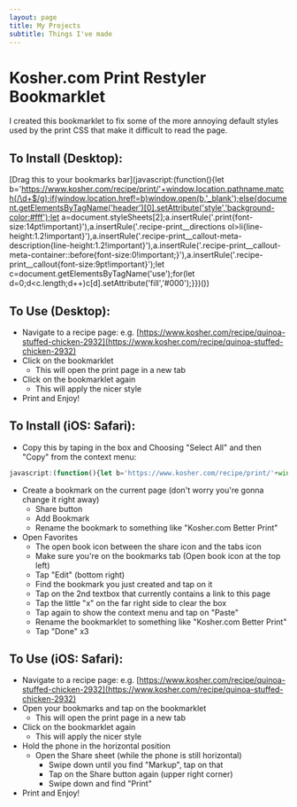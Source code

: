 ```yaml
---
layout: page
title: My Projects
subtitle: Things I've made
---
```


# Kosher.com Print Restyler Bookmarklet

I created this bookmarklet to fix some of the more annoying default styles used by the print CSS that make it difficult to read the page.

## To Install (Desktop):

[Drag this to your bookmarks bar](javascript:(function(){let b='https://www.kosher.com/recipe/print/'+window.location.pathname.match(/\d+$/g);if(window.location.href!=b)window.open(b,'_blank');else{document.getElementsByTagName('header')[0].setAttribute('style','background-color:#fff');let a=document.styleSheets[2];a.insertRule('.print{font-size:14pt!important}'),a.insertRule('.recipe-print__directions ol>li{line-height:1.2!important}'),a.insertRule('.recipe-print__callout-meta-description{line-height:1.2!important}'),a.insertRule('.recipe-print__callout-meta-container::before{font-size:0!important;}'),a.insertRule('.recipe-print__callout{font-size:9pt!important}');let c=document.getElementsByTagName('use');for(let d=0;d<c.length;d++)c[d].setAttribute('fill','#000');}})())

## To Use (Desktop):
* Navigate to a recipe page: e.g. [https://www.kosher.com/recipe/quinoa-stuffed-chicken-2932](https://www.kosher.com/recipe/quinoa-stuffed-chicken-2932)
* Click on the bookmarklet
  * This will open the print page in a new tab
* Click on the bookmarklet again
  * This will apply the nicer style
* Print and Enjoy!

## To Install (iOS: Safari):

* Copy this by taping in the box and Choosing "Select All" and then "Copy" from the context menu:
```javascript
javascript:(function(){let b='https://www.kosher.com/recipe/print/'+window.location.pathname.match(/\d+$/g);if(window.location.href!=b)window.open(b,'_blank');else{document.getElementsByTagName('header')[0].setAttribute('style','background-color:#fff');let a=document.styleSheets[2];a.insertRule('.print{font-size:14pt!important}'),a.insertRule('.recipe-print__directions ol>li{line-height:1.2!important}'),a.insertRule('.recipe-print__callout-meta-description{line-height:1.2!important}'),a.insertRule('.recipe-print__callout-meta-container::before{font-size:0!important;}'),a.insertRule('.recipe-print__callout{font-size:9pt!important}');let c=document.getElementsByTagName('use');for(let d=0;d<c.length;d++)c[d].setAttribute('fill','#000');}})()
```
* Create a bookmark on the current page (don't worry you're gonna change it right away)
	* Share button
	* Add Bookmark
	* Rename the bookmark to something like "Kosher.com Better Print"
* Open Favorites
	* The open book icon between the share icon and the tabs icon
	* Make sure you're on the bookmarks tab (Open book icon at the top left)
	* Tap "Edit" (bottom right)
	* Find the bookmark you just created and tap on it
	* Tap on the 2nd textbox that currently contains a link to this page
	* Tap the little "x" on the far right side to clear the box
	* Tap again to show the context menu and tap on "Paste"
	* Rename the bookmarklet to something like "Kosher.com Better Print"
	* Tap "Done" x3

## To Use (iOS: Safari):
* Navigate to a recipe page: e.g. [https://www.kosher.com/recipe/quinoa-stuffed-chicken-2932](https://www.kosher.com/recipe/quinoa-stuffed-chicken-2932)
* Open your bookmarks and tap on the bookmarklet
  * This will open the print page in a new tab
* Click on the bookmarklet again
  * This will apply the nicer style
* Hold the phone in the horizontal position
	* Open the Share sheet (while the phone is still horizontal)
		* Swipe down until you find "Markup", tap on that
		* Tap on the Share button again (upper right corner)
		* Swipe down and find "Print"
* Print and Enjoy!